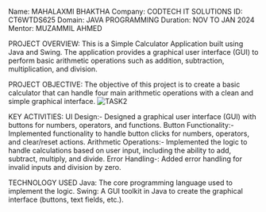 Name: MAHALAXMI BHAKTHA
Company: CODTECH IT SOLUTIONS
ID: CT6WTDS625
Domain: JAVA PROGRAMMING
Duration: NOV TO JAN 2024
Mentor: MUZAMMIL AHMED


PROJECT OVERVIEW:
This is a Simple Calculator Application built using Java and Swing. The application provides a graphical user interface (GUI) to perform basic arithmetic operations such as addition, subtraction, multiplication, and division.

PROJECT OBJECTIVE:
The objective of this project is to create a basic calculator that can handle four main arithmetic operations with a clean and simple graphical interface.
![TASK2](https://github.com/user-attachments/assets/6b6c9039-0b43-4fab-b819-689d2238306b)

KEY ACTIVITIES:
UI Design:- Designed a graphical user interface (GUI) with buttons for numbers, operators, and functions.
Button Functionality:- Implemented functionality to handle button clicks for numbers, operators, and clear/reset actions.
Arithmetic Operations:- Implemented the logic to handle calculations based on user input, including the ability to add, subtract, multiply, and divide.
Error Handling-: Added error handling for invalid inputs and division by zero.

TECHNOLOGY USED
Java: The core programming language used to implement the logic.
Swing: A GUI toolkit in Java to create the graphical interface (buttons, text fields, etc.).
